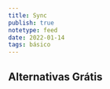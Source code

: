 ```yaml
---
title: Sync
publish: true
notetype: feed
date: 2022-01-14
tags: básico
---
```





## Alternativas Grátis
